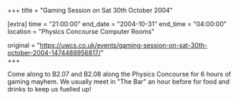 +++
title = "Gaming Session on Sat 30th October 2004"

[extra]
time = "21:00:00"
end_date = "2004-10-31"
end_time = "04:00:00"
location = "Physics Concourse Computer Rooms"

original = "https://uwcs.co.uk/events/gaming-session-on-sat-30th-october-2004-1474488956817/"    
+++

Come along to B2.07 and B2.08 along the Physics Concourse for 6 hours of gaming mayhem. We usually meet in "The Bar" an hour before for food and drinks to keep us fuelled up\!

